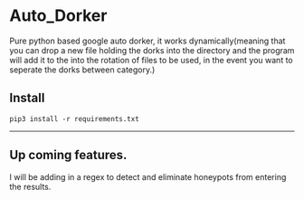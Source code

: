 # Auto_Dorker
Pure python based google auto dorker, it works dynamically(meaning that you can drop a new file holding the dorks into the directory and the program will add it to the into the rotation of files to be used, in the event you want to seperate the dorks between category.)

## Install

`pip3 install -r requirements.txt`

---


## Up coming features.
I will be adding in a regex to detect and eliminate honeypots from entering the results.
